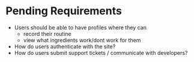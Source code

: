 # Pending Requirements

- Users should be able to have profiles where they can
  - record their routine
  - view what ingredients work/dont work for them
- How do users authenticate with the site?
- How do users submit support tickets / communicate with developers?
